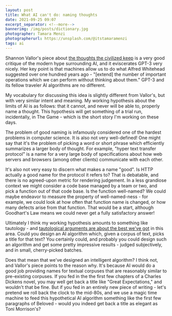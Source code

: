 ```yaml
---
layout: post
title: What AI can't do: naming thoughts
date: 2021-09-25 09:07
excerpt_separator: <!--more-->
bannerimg: /img/posts/dictionary.jpg
photographer: Tamara Menzi
photographerurl: https://unsplash.com/@itstamaramenzi
tags: ai
---
```


Shannon Vallor's piece about [the thoughts the civilized keep](https://www.noemamag.com/the-thoughts-the-civilized-keep/) is a very good critique of the modern hype surrounding AI, and it eviscerates GPT-3 very nicely. Her key point is that machines allow us to do what Alfred Whitehead suggested over one hundred years ago - "\[extend\] the number of important operations which we can perform without thinking about them." GPT-3 and its fellow traveler AI algorithms are no different.

My vocabulary for discussing this idea is slightly different from Vallor's, but with very similar intent and meaning. My working hypothesis about the limits of AI is as follows: that it cannot, and never will be able to, properly name a thought. This hypothesis will get something of a trial run, incidentally, in The Game - which is the short story I'm working on these days.

The problem of good naming is infamously considered one of the hardest problems in computer science. It is also not very well-defined! One might say that it's the problem of picking a word or short phrase which efficiently summarizes a larger body of thought. For example, "hyper text transfer protocol" is a name for a very large body of specifications about how web servers and browsers (among other clients) communicate with each other.

It's also not very easy to discern what makes a name "good". Is HTTP actually a good name for the protocol it refers to? That is debatable, and there is no agreed-upon metric for rendering judgement. In a less grandiose context we might consider a code base managed by a team or two, and pick a function out of that code base. Is the function well-named? We could maybe endeavor to measure the property of well-named-ness - for example, we could look at how often that function name is changed, or how many defects arise from that function. That would be a start, although Goodhart's Law means we could never get a fully satisfactory answer!

Ultimately I think my working hypothesis amounts to something like tautology - and [tautological arguments are about the best we've got](https://shaisachs.com/2020/07/27/argument-from-tautology.html) in this area. Could you design an AI algorithm which, given a corpus of text, picks a title for that text? You certainly could, and probably you could design such an algorithm and get some pretty impressive results - judged subjectively, and in small, cherry-picked batches. 

Does that mean that we've designed an intelligent algorithm? I think not, and Vallor's piece points to the reason why. It's because AI would do a good job providing names for textual corpuses that are reasonably similar to pre-existing corpuses. If you fed in the the first few chapters of a Charles Dickens novel, you may well get back a title like "Great Expectations," and wouldn't that be fine. But if you fed in an entirely new piece of writing - let's pretend we roll back the clock to the mid-80s, and we use a magic time machine to feed this hypothetical AI algorithm something like the first few paragraphs of Beloved - would you indeed get back a title as elegant as Toni Morrison's?